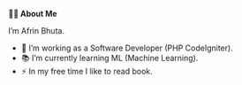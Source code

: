 **👩‍💻 About Me**

I’m Afrin Bhuta.

- 🔭 I’m working as a Software Developer (PHP CodeIgniter).
- 📚 I’m currently learning ML (Machine Learning).
- ⚡ In my free time I like to read book.


